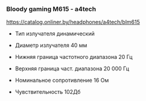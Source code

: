 
### Bloody gaming M615 - a4tech

https://catalog.onliner.by/headphones/a4tech/blm615

* Тип излучателя  динамический

* Диаметр излучателя 40 мм

* Нижняя граница частотного диапазона  20 Гц

* Верхняя граница част. диапазона  20 000 Гц

* Номинальное сопротивление  16 Ом

* Чувствительность 102Дб
